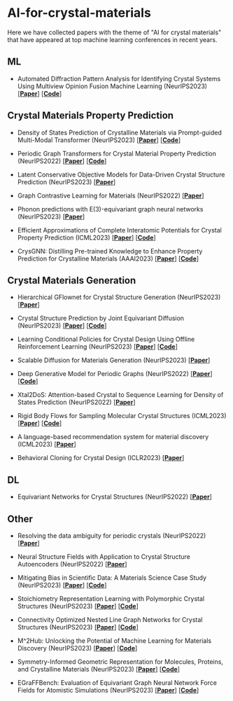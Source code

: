 # AI-for-crystal-materials
Here we have collected papers with the theme of "AI for crystal materials" that have appeared at top machine learning conferences in recent years.

## ML
- Automated Diffraction Pattern Analysis for Identifying Crystal Systems Using Multiview Opinion Fusion Machine Learning (NeurIPS2023) [[**Paper**](https://openreview.net/pdf?id=L6AJmCkfNe)]
            [[**Code**](https://github.com/YKQ98/Matformer)]
  
## Crystal Materials Property Prediction
- Density of States Prediction of Crystalline Materials via Prompt-guided Multi-Modal Transformer (NeurIPS2023) [[**Paper**](https://proceedings.neurips.cc/paper_files/paper/2023/hash/c23fdcb9f8e28af705a87de1375a705c-Abstract-Conference.html)]
            [[**Code**](https://github.com/HeewoongNoh/DOSTransformer)]

- Periodic Graph Transformers for Crystal Material Property Prediction (NeurIPS2022) [[**Paper**](https://proceedings.neurips.cc/paper_files/paper/2022/hash/6145c70a4a4bf353a31ac5496a72a72d-Abstract-Conference.html)]
            [[**Code**](https://github.com/YKQ98/Matformer)]
  
- Latent Conservative Objective Models for Data-Driven Crystal Structure Prediction (NeurIPS2023) [[**Paper**](https://openreview.net/pdf?id=BTeWafMOyt)]

- Graph Contrastive Learning for Materials (NeurIPS2022) [[**Paper**](https://openreview.net/pdf?id=fsQerGaT5A8)]
  
- Phonon predictions with E(3)-equivariant graph neural networks (NeurIPS2023) [[**Paper**](https://openreview.net/pdf?id=xxyHjer00Y)]

- Efficient Approximations of Complete Interatomic Potentials for Crystal Property Prediction (ICML2023) [[**Paper**](https://proceedings.mlr.press/v202/lin23m.html)]
            [[**Code**](https://github.com/divelab/AIRS)]

- CrysGNN: Distilling Pre-trained Knowledge to Enhance Property Prediction for Crystalline Materials (AAAI2023) [[**Paper**](https://ojs.aaai.org/index.php/AAAI/article/view/25892)]
            [[**Code**](https://github.com/kdmsit/crysgnn)]

## Crystal Materials Generation
- Hierarchical GFlownet for Crystal Structure Generation (NeurIPS2023) [[**Paper**](https://openreview.net/pdf?id=dJuDv4MKLE)]
  
- Crystal Structure Prediction by Joint Equivariant Diffusion (NeurIPS2023) [[**Paper**](https://proceedings.neurips.cc/paper_files/paper/2023/hash/38b787fc530d0b31825827e2cc306656-Abstract-Conference.html)]
 [[**Code**](https://github.com/jiaor17/DiffCSP)]

- Learning Conditional Policies for Crystal Design Using Offline Reinforcement Learning (NeurIPS2023) [[**Paper**](https://openreview.net/pdf?id=VbjD8w2ctG)]
 [[**Code**](https://github.com/chandar-lab/crystal-design)]

- Scalable Diffusion for Materials Generation (NeurIPS2023) [[**Paper**](https://openreview.net/pdf?id=trnzZVhXj2)]

- Deep Generative Model for Periodic Graphs (NeurIPS2022) [[**Paper**](https://proceedings.neurips.cc/paper_files/paper/2022/hash/e89e8f84626197942b36a82e524c2529-Abstract-Conference.html)]
 [[**Code**](https://github.com/shi-yu-wang/PGD-VAE)]

- Xtal2DoS: Attention-based Crystal to Sequence Learning for Density of States Prediction (NeurIPS2022) [[**Paper**](https://openreview.net/pdf?id=Fw8PO9i5KG)]

- Rigid Body Flows for Sampling Molecular Crystal Structures (ICML2023) [[**Paper**](https://proceedings.mlr.press/v202/kohler23a.html)]
            [[**Code**](https://github.com/noegroup/rigid-flows)]

- A language-based recommendation system for material discovery (ICML2023) [[**Paper**](https://openreview.net/pdf?id=eR6HlKQDvt)]
        
- Behavioral Cloning for Crystal Design (ICLR2023) [[**Paper**](https://openreview.net/pdf?id=qxuIaeDlemv)]

## DL
- Equivariant Networks for Crystal Structures (NeurIPS2022) [[**Paper**](https://proceedings.neurips.cc/paper_files/paper/2022/hash/1abed6ee581b9ceb4e2ddf37822c7fcb-Abstract-Conference.html)]
  
## Other
- Resolving the data ambiguity for periodic crystals (NeurIPS2022) [[**Paper**](https://proceedings.neurips.cc/paper_files/paper/2022/hash/9c256fa1965318b7fcb9ed104c265540-Abstract-Conference.html)]

- Neural Structure Fields with Application to Crystal Structure Autoencoders (NeurIPS2022) [[**Paper**](https://openreview.net/pdf?id=qLKFSAvMka4)]
  
- Mitigating Bias in Scientific Data: A Materials Science Case Study (NeurIPS2023) [[**Paper**](https://openreview.net/pdf?id=PfpbWuC0Yk)]
            [[**Code**](https://github.com/Henrium/ET-AL)]
  
- Stoichiometry Representation Learning with Polymorphic Crystal Structures (NeurIPS2023) [[**Paper**](https://openreview.net/pdf?id=DBiWSzlaGz)]
            [[**Code**](https://github.com/Namkyeong/PolySRL_AI4Science)]

- Connectivity Optimized Nested Line Graph Networks for Crystal Structures (NeurIPS2023) [[**Paper**](https://openreview.net/pdf?id=l3K28QS6R6)]
            [[**Code**](https://github.com/matbench-submission-coGN/CrystalGNNs)]
  
- M^2Hub: Unlocking the Potential of Machine Learning for Materials Discovery (NeurIPS2023) [[**Paper**](https://proceedings.neurips.cc/paper_files/paper/2023/hash/f43380ca3f86cd989f3269583c3c8b55-Abstract-Datasets_and_Benchmarks.html)]
            [[**Code**](https://github.com/yuanqidu/M2Hub)]
  
- Symmetry-Informed Geometric Representation for Molecules, Proteins, and Crystalline Materials (NeurIPS2023) [[**Paper**](https://proceedings.neurips.cc/paper_files/paper/2023/hash/d07379f3acf3af51dfc8598862cadfa0-Abstract-Datasets_and_Benchmarks.html)]
            [[**Code**](https://github.com/chao1224/Geom3D)]

- EGraFFBench: Evaluation of Equivariant Graph Neural Network Force Fields for Atomistic Simulations (NeurIPS2023) [[**Paper**](https://openreview.net/pdf?id=SeXGn7MeUr)]
                        [[**Code**](https://github.com/M3RG-IITD/MDBENCHGNN)]
